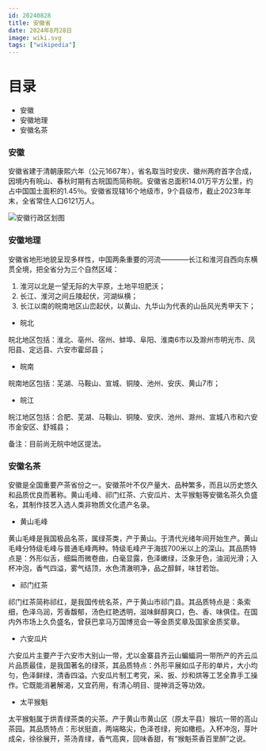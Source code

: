 ```yaml
---
id: 20240828
title: 安徽省
date: 2024年8月28日
image: wiki.svg
tags: ["wikipedia"]
---
```



# 目录

 - 安徽
 - 安徽地理
 - 安徽名茶


### 安徽

安徽省建于清朝康熙六年（公元1667年），省名取当时安庆、徽州两府首字合成，因境内有皖山、春秋时期有古皖国而简称皖。安徽省总面积14.01万平方公里，约占中国国土面积的1.45％。安徽省现辖16个地级市，9个县级市，截止2023年年末，全省常住人口6121万人。

![安徽行政区划图](/20240828安徽省地图.jpg)


### 安徽地理

安徽省地形地貌呈现多样性，中国两条重要的河流————长江和淮河自西向东横贯全境，把全省分为三个自然区域：
1. 淮河以北是一望无际的大平原，土地平坦肥沃；
2. 长江、淮河之间丘陵起伏，河湖纵横；
3. 长江以南的皖南地区山峦起伏，以黄山、九华山为代表的山岳风光秀甲天下；

- 皖北

皖北地区包括：淮北、亳州、宿州、蚌埠、阜阳、淮南6市以及滁州市明光市、凤阳县、定远县、六安市霍邱县；

- 皖南

皖南地区包括：芜湖、马鞍山、宣城、铜陵、池州、安庆、黄山7市；

- 皖江

皖江地区包括：合肥、芜湖、马鞍山、铜陵、安庆、池州、滁州、宣城八市和六安市金安区、舒城县；

备注：目前尚无皖中地区提法。

### 安徽名茶

安徽是全国重要产茶省份之一。安徽茶叶不仅产量大、品种繁多，而且以历史悠久和品质优良而著称。黄山毛峰、祁门红茶、六安瓜片、太平猴魁等安徽名茶久负盛名，其制作技艺入选人类非物质文化遗产名录。

- 黄山毛峰

黄山毛峰是我国极品名茶，属绿茶类，产于黄山。于清代光绪年间开始生产。黄山毛峰分特级毛峰与普通毛峰两种。特级毛峰产于海拔700米以上的深山。其品质特点是：外形似舌，细扁而微卷曲，白毫显露，色泽嫩绿，泛象牙色，油润光滑；入杯冲泡，香气四溢，雾气结顶，水色清澈明净，品之醇鲜，味甘若饴。

- 祁门红茶

祁门红茶简称祁红，是我国传统名茶，产于黄山市祁门县。其品质特点是：条索细，色泽乌润，芳香馥郁，汤色红艳透明，滋味鲜醇爽口，色、香、味俱佳。在国内外市场上久负盛名，曾获巴拿马万国博览会一等金质奖章及国家金质奖章。

- 六安瓜片

六安瓜片主要产于六安市大别山一带，尤以金寨县齐云山蝙蝠洞一带所产的齐云瓜片品质最佳，是我国著名的绿茶，其品质特点：外形平展如瓜子形的单片，大小均匀，色泽鲜绿，清香四溢。六安瓜片制工考究，采、扳、炒和烘等工艺全靠手工操作。它既能消暑解渴，又宜药用，有清心明目、提神消乏等功效。


- 太平猴魁

太平猴魁属于烘青绿茶类的尖茶。产于黄山市黄山区（原太平县）猴坑一带的高山茶园。其品质特点：形状挺直，两端略尖，色泽苍绿，宛如橄榄。入杯冲泡，芽叶成朵，徐徐展开，茶汤青绿，香气高爽，回味香甜，有“猴魁茶香百里醉”之说。

